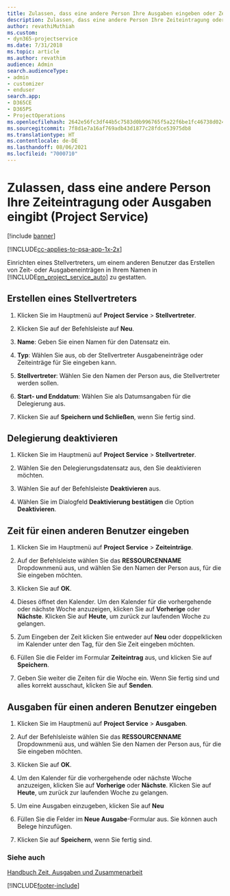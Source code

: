 ```yaml
---
title: Zulassen, dass eine andere Person Ihre Ausgaben eingeben oder Zeiteintragung vornehmen kann
description: Zulassen, dass eine andere Person Ihre Zeiteintragung oder Ausgaben eingibt (Project Service)
author: revathiMuthiah
ms.custom:
- dyn365-projectservice
ms.date: 7/31/2018
ms.topic: article
ms.author: revathim
audience: Admin
search.audienceType:
- admin
- customizer
- enduser
search.app:
- D365CE
- D365PS
- ProjectOperations
ms.openlocfilehash: 2642e56fc3df44b5c7583d0b996765f5a22f6be1fc46738d02462d928f833048
ms.sourcegitcommit: 7f8d1e7a16af769adb43d1877c28fdce53975db8
ms.translationtype: HT
ms.contentlocale: de-DE
ms.lasthandoff: 08/06/2021
ms.locfileid: "7000710"
---
```

# <a name="allow-someone-else-to-enter-your-time-entry-or-expense-project-service"></a>Zulassen, dass eine andere Person Ihre Zeiteintragung oder Ausgaben eingibt (Project Service)

[!include [banner](../includes/psa-now-project-operations.md)]

[!INCLUDE[cc-applies-to-psa-app-1x-2x](../includes/cc-applies-to-psa-app-1x-2x.md)]

Einrichten eines Stellvertreters, um einem anderen Benutzer das Erstellen von Zeit- oder Ausgabeneinträgen in Ihrem Namen in [!INCLUDE[pn_project_service_auto](../includes/pn-project-service-auto.md)] zu gestatten.  
  
## <a name="create-a-delegate"></a>Erstellen eines Stellvertreters  
  
1.  Klicken Sie im Hauptmenü auf **Project Service** > **Stellvertreter**.  
  
2.  Klicken Sie auf der Befehlsleiste auf **Neu**.  
  
3. **Name**: Geben Sie einen Namen für den Datensatz ein.  
  
4. **Typ**: Wählen Sie aus, ob der Stellvertreter Ausgabeneinträge oder Zeiteinträge für Sie eingeben kann.  
  
5. **Stellvertreter**: Wählen Sie den Namen der Person aus, die Stellvertreter werden sollen.  
  
6. **Start- und Enddatum**: Wählen Sie als Datumsangaben für die Delegierung aus.  
  
7.  Klicken Sie auf **Speichern und Schließen**, wenn Sie fertig sind.  
  
## <a name="turn-off-delegation"></a>Delegierung deaktivieren  
  
1.  Klicken Sie im Hauptmenü auf **Project Service** > **Stellvertreter**.  
  
2.  Wählen Sie den Delegierungsdatensatz aus, den Sie deaktivieren möchten.  
  
3.  Wählen Sie auf der Befehlsleiste **Deaktivieren** aus.  
  
4.  Wählen Sie im Dialogfeld **Deaktivierung bestätigen** die Option **Deaktivieren**.  
  
## <a name="enter-time-for-someone-else"></a>Zeit für einen anderen Benutzer eingeben  
  
1.  Klicken Sie im Hauptmenü auf **Project Service** > **Zeiteinträge**.  
  
2.  Auf der Befehlsleiste wählen Sie das **RESSOURCENNAME** Dropdownmenü aus, und wählen Sie den Namen der Person aus, für die Sie eingeben möchten.  
  
3.  Klicken Sie auf **OK**.  
  
4.  Dieses öffnet den Kalender. Um den Kalender für die vorhergehende oder nächste Woche anzuzeigen, klicken Sie auf **Vorherige** oder **Nächste**. Klicken Sie auf **Heute**, um zurück zur laufenden Woche zu gelangen.  
  
5.  Zum Eingeben der Zeit klicken Sie entweder auf **Neu** oder doppelklicken im Kalender unter den Tag, für den Sie Zeit eingeben möchten.  
  
6.  Füllen Sie die Felder im Formular **Zeiteintrag** aus, und klicken Sie auf **Speichern**.  
  
7.  Geben Sie weiter die Zeiten für die Woche ein. Wenn Sie fertig sind und alles korrekt ausschaut, klicken Sie auf **Senden**.  
  
## <a name="enter-expenses-for-someone-else"></a>Ausgaben für einen anderen Benutzer eingeben  
  
1.  Klicken Sie im Hauptmenü auf **Project Service** > **Ausgaben**.  
  
2.  Auf der Befehlsleiste wählen Sie das **RESSOURCENNAME** Dropdownmenü aus, und wählen Sie den Namen der Person aus, für die Sie eingeben möchten.  
  
3.  Klicken Sie auf **OK**.  
  
4.  Um den Kalender für die vorhergehende oder nächste Woche anzuzeigen, klicken Sie auf **Vorherige** oder **Nächste**. Klicken Sie auf **Heute**, um zurück zur laufenden Woche zu gelangen.  
  
5.  Um eine Ausgaben einzugeben, klicken Sie auf **Neu**  
  
6.  Füllen Sie die Felder im **Neue Ausgabe**-Formular aus. Sie können auch Belege hinzufügen.  
  
7.  Klicken Sie auf **Speichern**, wenn Sie fertig sind.  
  
### <a name="see-also"></a>Siehe auch  
 [Handbuch Zeit, Ausgaben und Zusammenarbeit](../psa/time-expense-collaboration-guide.md)


[!INCLUDE[footer-include](../includes/footer-banner.md)]